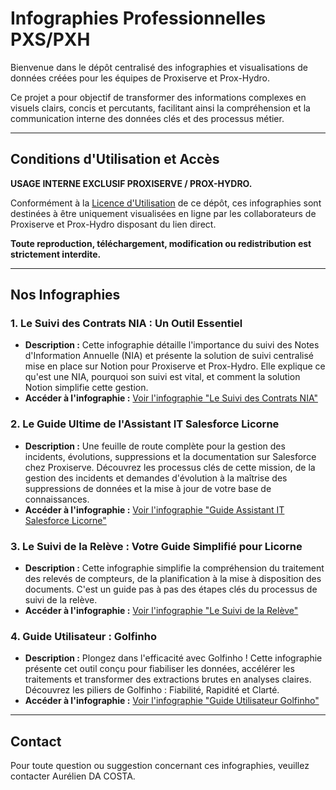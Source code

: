 # Infographies Professionnelles PXS/PXH

Bienvenue dans le dépôt centralisé des infographies et visualisations de données créées pour les équipes de Proxiserve et Prox-Hydro.

Ce projet a pour objectif de transformer des informations complexes en visuels clairs, concis et percutants, facilitant ainsi la compréhension et la communication interne des données clés et des processus métier.

---

## Conditions d'Utilisation et Accès

**USAGE INTERNE EXCLUSIF PROXISERVE / PROX-HYDRO.**

Conformément à la [Licence d'Utilisation](LICENSE.md) de ce dépôt, ces infographies sont destinées à être uniquement visualisées en ligne par les collaborateurs de Proxiserve et Prox-Hydro disposant du lien direct.

**Toute reproduction, téléchargement, modification ou redistribution est strictement interdite.**

---

## Nos Infographies

### 1. Le Suivi des Contrats NIA : Un Outil Essentiel

* **Description :** Cette infographie détaille l'importance du suivi des Notes d'Information Annuelle (NIA) et présente la solution de suivi centralisé mise en place sur Notion pour Proxiserve et Prox-Hydro. Elle explique ce qu'est une NIA, pourquoi son suivi est vital, et comment la solution Notion simplifie cette gestion.
* **Accéder à l'infographie :** [Voir l'infographie "Le Suivi des Contrats NIA"](https://cosmofilou.github.io/infographies_px/le_suivi_des_contrats_nia/index.html)

### 2. Le Guide Ultime de l'Assistant IT Salesforce Licorne

* **Description :** Une feuille de route complète pour la gestion des incidents, évolutions, suppressions et la documentation sur Salesforce chez Proxiserve. Découvrez les processus clés de cette mission, de la gestion des incidents et demandes d'évolution à la maîtrise des suppressions de données et la mise à jour de votre base de connaissances.
* **Accéder à l'infographie :** [Voir l'infographie "Guide Assistant IT Salesforce Licorne"](https://cosmofilou.github.io/infographies_px/le_guide_ultime_assistant_it_salesforce_licorne/index.html)

### 3. Le Suivi de la Relève : Votre Guide Simplifié pour Licorne

* **Description :** Cette infographie simplifie la compréhension du traitement des relevés de compteurs, de la planification à la mise à disposition des documents. C'est un guide pas à pas des étapes clés du processus de suivi de la relève.
* **Accéder à l'infographie :** [Voir l'infographie "Le Suivi de la Relève"](https://cosmofilou.github.io/infographies_px/le_suivi_de_la_releve/index.html)

### 4. Guide Utilisateur : Golfinho

* **Description :** Plongez dans l'efficacité avec Golfinho ! Cette infographie présente cet outil conçu pour fiabiliser les données, accélérer les traitements et transformer des extractions brutes en analyses claires. Découvrez les piliers de Golfinho : Fiabilité, Rapidité et Clarté.
* **Accéder à l'infographie :** [Voir l'infographie "Guide Utilisateur Golfinho"](https://cosmofilou.github.io/infographies_px/guide_utilisateur_golfinho/index.html)
  
---

## Contact

Pour toute question ou suggestion concernant ces infographies, veuillez contacter Aurélien DA COSTA.
